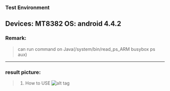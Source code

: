 ### Test Environment
Devices: MT8382
OS: android 4.4.2
---

### Remark:
>can run command on Java(/system/bin/read_ps_ARM busybox ps aux)
>
---

### result picture:
> 1. How to USE
![alt tag](https://github.com/showoowohs/Po_git/blob/master/processtest/demo/result001.png.gif)
